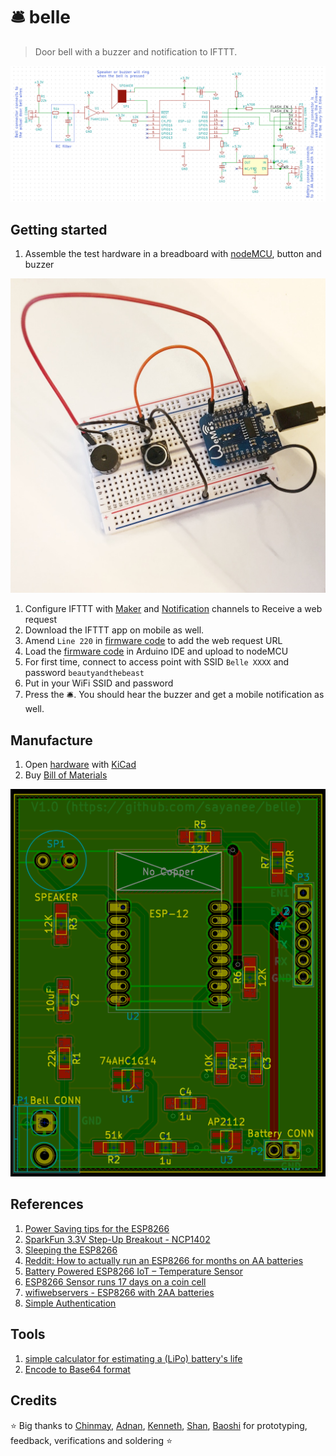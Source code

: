 # 🛎 belle

> Door bell with a buzzer and notification to IFTTT.

![](screenshot.png)

## Getting started

1. Assemble the test hardware in a breadboard with [nodeMCU](http://nodemcu.com/index_en.html), button and buzzer

  ![](breadboard.JPG)
1. Configure IFTTT with [Maker](https://ifttt.com/maker) and [Notification](https://ifttt.com/if_notifications) channels to Receive a web request
1. Download the IFTTT app on mobile as well.
1. Amend `Line 220` in [firmware code](firmware/belle.ino#L220) to add the web request URL
1. Load the [firmware code](firmware/belle.ino) in Arduino IDE and upload to nodeMCU
1. For first time, connect to access point with SSID `Belle XXXX` and password `beautyandthebeast`
1. Put in your WiFi SSID and password
1. Press the 🛎. You should hear the buzzer and get a mobile notification as well.

## Manufacture

1. Open [hardware](hardware) with [KiCad](http://kicad-pcb.org/)
1. Buy [Bill of Materials](https://docs.google.com/spreadsheets/d/1m9wsQ8mQkDeZknwRr8GEDQU02FGcmrBqXRizbyn6Ccs/pubhtml)

![](layout.png)

## References

1. [Power Saving tips for the ESP8266](https://github.com/z2amiller/sensorboard/blob/master/PowerSaving.md)
1. [SparkFun 3.3V Step-Up Breakout - NCP1402](https://www.sparkfun.com/products/10967)
1. [Sleeping the ESP8266](http://www.esp8266.com/wiki/doku.php?id=esp8266_power_usage)
1. [Reddit: How to actually run an ESP8266 for months on AA batteries](https://www.reddit.com/r/esp8266/comments/4gmkfl/how_to_actually_run_an_esp8266_for_months_on_aa/)
1. [Battery Powered ESP8266 IoT – Temperature Sensor](http://homecircuits.eu/blog/battery-powered-esp8266-iot-logger/)
1. [ESP8266 Sensor runs 17 days on a coin cell](https://www.youtube.com/watch?v=IYuYTfO6iOs)
1. [wifiwebservers - ESP8266 with 2AA batteries](http://www.arduinesp.com/wifiwebserver)
1. [Simple Authentication](https://github.com/esp8266/Arduino/blob/4897e0006b5b0123a2fa31f67b14a3fff65ce561/libraries/ESP8266WebServer/examples/SimpleAuthentification/SimpleAuthentification.ino)

## Tools

1. [simple calculator for estimating a (LiPo) battery's life](http://battery-life.of-things.de/battery-life-calculator.php)
1. [Encode to Base64 format](https://www.base64encode.org/)

## Credits

:star: Big thanks to [Chinmay](https://chinmay.audio/), [Adnan](https://github.com/catmaker), [Kenneth](https://github.com/kennethlimcp), [Shan](https://twitter.com/shannietron), [Baoshi](https://twitter.com/ba0sh1) for prototyping, feedback, verifications and soldering :star:
